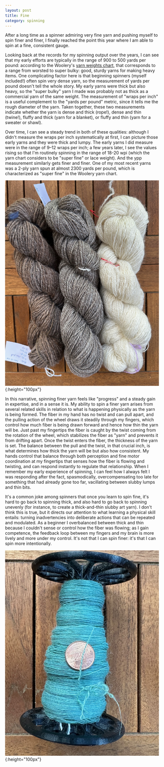 ```yaml
---
layout: post
title: Fine
category: spinning
---
```

After a long time as a spinner admiring very fine yarn and pushing myself to spin finer and finer, I finally reached the point this year where I am able to spin at a fine, consistent gauge. 

Looking back at the records for my spinning output over the years, I can see that my early efforts are typically in the range of 900 to 500 yards per pound: according to the Woolery's [yarn weights chart](https://woolery.com/yarn-weights-helpful-explanation/), that corresponds to a range from worsted to super bulky: good, sturdy yarns for making heavy items. One complicating factor here is that beginning spinners (myself included!) often spin very dense yarn, so the measurement of yards per pound doesn't tell the whole story. My early yarns were thick but also heavy, so the "super bulky" yarn I made was probably not as thick as a commercial yarn of the same weight. The measurement of "wraps per inch" is a useful complement to the "yards per pound" metric, since it tells me the rough diameter of the yarn. Taken together, these two measurements indicate whether the yarn is dense and thick (rope!), dense and thin (twine!), fluffy and thick (yarn for a blanket), or fluffy and thin (yarn for a sweater or shawl).

Over time, I can see a steady trend in both of these qualities: although I didn't measure the wraps per inch systematically at first, I can picture those early yarns and they were thick and lumpy. The early yarns I did measure were in the range of 9–12 wraps per inch; a few years later, I see the values rising so that I'm routinely spinning in the range of 18-20 wpi (which the yarn chart considers to be "super fine" or lace weight). And the ypp measurement similarly gets finer and finer. One of my most recent yarns was a 2-ply yarn spun at almost 2300 yards per pound, which is characterized as "super fine" in the Woolery yarn chart. 

![description](../images/spun_yarn_fine.jpeg){:height="100px"}


In this narrative, spinning finer yarn feels like "progress" and a steady gain in expertise, and in a sense it is. My ability to spin a finer yarn arises from several related skills in relation to what is happening physically as the yarn is being formed. The fiber in my hand has no twist and can pull apart, and the pulling action of the wheel draws it steadily through my fingers, which control how much fiber is being drawn forward and hence how thin the yarn will be. Just past my fingertips the fiber is caught by the twist coming from the rotation of the wheel, which stabilizes the fiber as "yarn" and prevents it from drifting apart. Once the twist enters the fiber, the thickness of the yarn is set. The balance between the pull and the twist, in that crucial inch, is what determines how thick the yarn will be but also how consistent. My hands control that balance through both perception and fine motor coordination at my fingertips that senses how the fiber is flowing and twisting, and can respond instantly to regulate that relationship. When I remember my early experience of spinning, I can feel how I always felt I was responding after the fact, spasmodically, overcompensating too late for something that had already gone too far, vacillating between slubby lumps and thin bits. 

It's a common joke among spinners that once you learn to spin fine, it's hard to go back to spinning thick, and also hard to go back to spinning unevenly (for instance, to create a thick-and-thin slubby art yarn). I don't think this is true, but it directs our attention to what learning a physical skill entails: turning inadvertencies into deliberate actions that can be repeated and modulated. As a beginner I overbalanced between thick and thin because I couldn't sense or control how the fiber was flowing; as I gain competence, the feedback loop between my fingers and my brain is more lively and more under my control. It's not that I can spin finer: it's that I can spin more intentionally.

![description](../images/singles_fine.jpeg){:height="100px"}
